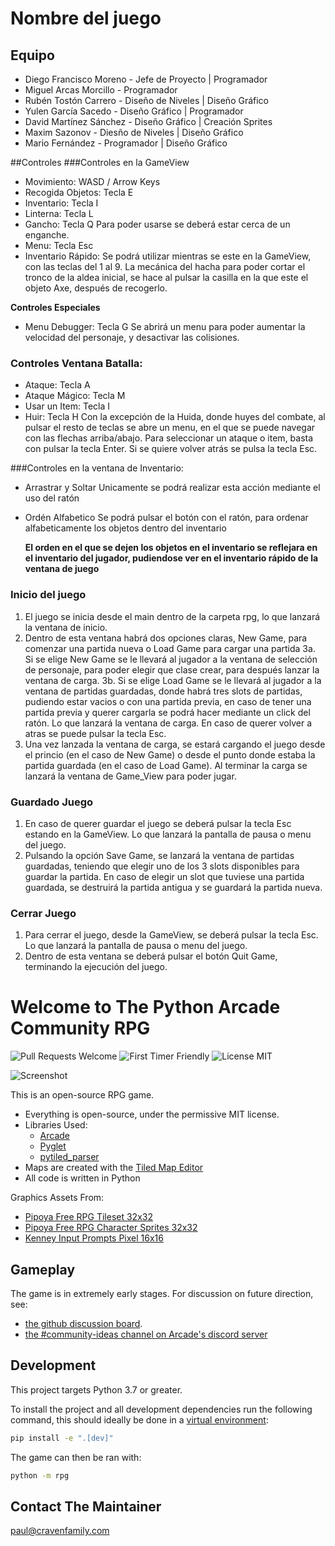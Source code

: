 # Nombre del juego

## Equipo
- Diego Francisco Moreno - Jefe de Proyecto | Programador
- Miguel Arcas Morcillo - Programador 
- Rubén Tostón Carrero - Diseño de Niveles | Diseño Gráfico
- Yulen García Sacedo - Diseño Gráfico | Programador
- David Martínez Sánchez - Diseño Gráfico | Creación Sprites
- Maxim Sazonov - Diesño de Niveles | Diseño Gráfico
- Mario Fernández - Programador | Diseño Gráfico

##Controles
###Controles en la GameView 
- Movimiento: WASD / Arrow Keys
- Recogida Objetos: Tecla E
- Inventario: Tecla I
- Linterna: Tecla L
- Gancho: Tecla Q
  Para poder usarse se deberá estar cerca de un enganche.
- Menu: Tecla Esc
- Inventario Rápido:
  Se podrá utilizar mientras se este en la GameView, con las teclas del 1 al 9.
  La mecánica del hacha para poder cortar el tronco de la aldea inicial, se hace al pulsar la casilla en la que este el objeto Axe, después de recogerlo.

**Controles Especiales**
- Menu Debugger: Tecla G
  Se abrirá un menu para poder aumentar la velocidad del personaje, y desactivar las colisiones.

### Controles Ventana Batalla:
- Ataque: Tecla A
- Ataque Mágico: Tecla M
- Usar un Item: Tecla I
- Huir: Tecla H
  Con la excepción de la Huida, donde huyes del combate, al pulsar el resto de teclas se abre un menu, en el que se puede navegar con las flechas arriba/abajo. Para   seleccionar un ataque o item, basta con pulsar la tecla Enter. Si se quiere volver atrás se pulsa la tecla Esc.
  
###Controles en la ventana de Inventario:
- Arrastrar y Soltar
  Unicamente se podrá realizar esta acción mediante el uso del ratón
- Ordén Alfabetico
  Se podrá pulsar el botón con el ratón, para ordenar alfabeticamente los objetos dentro del inventario

  **El orden en el que se dejen los objetos en el inventario se reflejara en el inventario del jugador, pudiendose ver en el inventario rápido de la ventana de juego**

### Inicio del juego
1. El juego se inicia desde el main dentro de la carpeta rpg, lo que lanzará la ventana de inicio.
2. Dentro de esta ventana habrá dos opciones claras, New Game, para comenzar una partida nueva o Load Game para cargar una partida
3a. Si se elige New Game se le llevará al jugador a la ventana de selección de personaje, para poder elegir que clase crear, para después lanzar la ventana de carga.
3b. Si se elige Load Game se le llevará al jugador a la ventana de partidas guardadas, donde habrá tres slots de partidas, pudiendo estar vacios o con una partida previa, en caso de tener una partida previa y querer cargarla se podrá hacer mediante un click del ratón. Lo que lanzará la ventana de carga. En caso de querer volver a atras se puede pulsar la tecla Esc.
4. Una vez lanzada la ventana de carga, se estará cargando el juego desde el princio (en el caso de New Game) o desde el punto donde estaba la partida guardada (en el caso de Load Game). Al terminar la carga se lanzará la ventana de Game_View para poder jugar.

### Guardado Juego
1. En caso de querer guardar el juego se deberá pulsar la tecla Esc estando en la GameView. Lo que lanzará la pantalla de pausa o menu del juego.
2. Pulsando la opción Save Game, se lanzará la ventana de partidas guardadas, teniendo que elegir uno de los 3 slots disponibles para guardar la partida. En caso de elegir un slot que tuviese una partida guardada, se destruirá la partida antigua y se guardará la partida nueva.

### Cerrar Juego
1. Para cerrar el juego, desde la GameView, se deberá pulsar la tecla Esc. Lo que lanzará la pantalla de pausa o menu del juego.
2. Dentro de esta ventana se deberá pulsar el botón Quit Game, terminando la ejecución del juego.
# Welcome to The Python Arcade Community RPG

![Pull Requests Welcome](https://img.shields.io/badge/PRs-welcome-success)
![First Timer Friendly](https://img.shields.io/badge/First%20Timer-friendly-informational)
![License MIT](https://img.shields.io/badge/license-MIT-success)

![Screenshot](/screenshot.png)

This is an open-source RPG game.

* Everything is open-source, under the permissive MIT license.
* Libraries Used:
  * [Arcade](https://github.com/pythonarcade/arcade)
  * [Pyglet](https://github.com/pyglet/pyglet)
  * [pytiled_parser](https://github.com/pythonarcade/pytiled_parser)
* Maps are created with the [Tiled Map Editor](https://mapeditor.org)
* All code is written in Python

Graphics Assets From:

* [Pipoya Free RPG Tileset 32x32](https://pipoya.itch.io/pipoya-rpg-tileset-32x32)
* [Pipoya Free RPG Character Sprites 32x32](https://pipoya.itch.io/pipoya-free-rpg-character-sprites-32x32)
* [Kenney Input Prompts Pixel 16x16](https://kenney.nl/assets/input-prompts-pixel-16)

## Gameplay

The game is in extremely early stages. For discussion on future direction, see:
* [the github discussion board](https://github.com/pythonarcade/community-rpg/discussions).
* [the #community-ideas channel on Arcade's discord server](https://discord.com/channels/458662222697070613/704736572603629589)


## Development

This project targets Python 3.7 or greater.

To install the project and all development dependencies run the following command, this should ideally be done in a [virtual environment](https://docs.python.org/3/tutorial/venv.html):

```bash
pip install -e ".[dev]"
```

The game can then be ran with:

```bash
python -m rpg
```

## Contact The Maintainer

paul@cravenfamily.com
